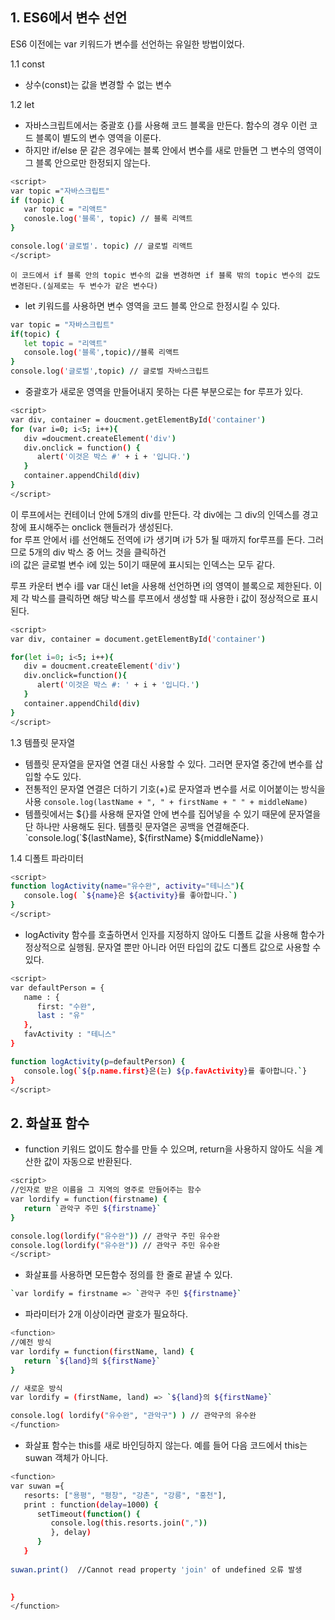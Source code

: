 ## 1. ES6에서 변수 선언
ES6 이전에는 var 키워드가 변수를 선언하는 유일한 방법이었다.

1.1 const
   - 상수(const)는 값을 변경할 수 없는 변수
   
1.2 let
   - 자바스크립트에서는 중괄호 {}를 사용해 코드 블록을 만든다. 함수의 경우 이런 코드 블록이 별도의 변수 영역을 이룬다.
   - 하지만 if/else 문 같은 경우에는 블록 안에서 변수를 새로 만들면 그 변수의 영역이 그 블록 안으로만 한정되지 않는다.
   ```sh
   <script>
   var topic ="자바스크립트"
   if (topic) {
      var topic = "리액트"
      conosle.log('블록', topic) // 블록 리액트
   }
   
   console.log('글로벌'. topic) // 글로벌 리액트
   </script>
   ```
   `이 코드에서 if 블록 안의 topic 변수의 값을 변경하면 if 블록 밖의 topic 변수의 값도 변경된다.(실제로는 두 변수가 같은 변수다)`
   - let 키워드를 사용하면 변수 영역을 코드 블록 안으로 한정시킬 수 있다.
   ```sh
   var topic = "자바스크립트"
   if(topic) {
      let topic = "리액트"
      console.log('블록',topic)//블록 리액트
   }
   console.log('글로벌',topic) // 글로벌 자바스크립트
   ```
   - 중괄호가 새로운 영역을 만들어내지 못하는 다른 부분으로는 for 루프가 있다.
   ```sh
   <script>
   var div, container = doucment.getElementById('container')
   for (var i=0; i<5; i++){
      div =doucment.createElement('div')
      div.onclick = function() {
         alert('이것은 박스 #' + i + '입니다.')
      }
      container.appendChild(div)
   }
   </script>
   ```
   이 루프에서는 컨테이너 안에 5개의 div를 만든다. 각 div에는 그 div의 인덱스를 경고창에 표시해주는 onclick 핸들러가 생성된다.<br>
   for 루프 안에서 i를 선언해도 전역에 i가 생기며 i가 5가 될 때까지 for루프를 돈다. 그러므로 5개의 div 박스 중 어느 것을 클릭하건<br>
   i의 값은 글로벌 변수 i에 있는 5이기 때문에 표시되는 인덱스는 모두 같다.<br>
   
   루프 카운터 변수 i를 var 대신 let을 사용해 선언하면 i의 영역이 블록으로 제한된다.
   이제 각 박스를 클릭하면 해당 박스를 루프에서 생성할 때 사용한 i 값이 정상적으로 표시된다.
   ```sh
   <script>
   var div, container = document.getElementById('container')
   
   for(let i=0; i<5; i++){
      div = doucment.createElement('div')
      div.onclick=function(){
         alert('이것은 박스 #: ' + i + '입니다.')
      }
      container.appendChild(div)
   }
   </script>
   ```
1.3 템플릿 문자열
   - 템플릿 문자열을 문자열 연결 대신 사용할 수 있다. 그러면 문자열 중간에 변수를 삽입할 수도 있다.
   - 전통적인 문자열 연결은 더하기 기호(+)로 문자열과 변수를 서로 이어붙이는 방식을 사용
   `console.log(lastName + ", " + firstName + " " + middleName)`
   - 템플릿에서는 ${}를 사용해 문자열 안에 변수를 집어넣을 수 있기 때문에 문자열을 단 하나만 사용해도 된다. 템플릿 문자열은 공백을 연결해준다.
   `console.log(`${lastName}, ${firstName} ${middleName}`)`
   
1.4 디폴트 파라미터
```sh
<script>
function logActivity(name="유수완", activity="테니스"){
   console.log( `${name}은 ${activity}를 좋아합니다.`)
}
</script>
```
   - logActivity 함수를 호출하면서 인자를 지정하지 않아도 디폴트 값을 사용해 함수가 정상적으로 실행됨. 문자열 뿐만 아니라 어떤 타입의 값도 디폴트 값으로 사용할 수 있다.
   ```sh
   <script>
   var defaultPerson = {
      name : {
         first: "수완",
         last : "유"
      },
      favActivity : "테니스"
   }
   
   function logActivity(p=defaultPerson) {
      console.log(`${p.name.first}은(는) ${p.favActivity}를 좋아합니다.`}
   }
   </script>
   ```

## 2. 화살표 함수
   - function 키워드 없이도 함수를 만들 수 있으며, return을 사용하지 않아도 식을 계산한 값이 자동으로 반환된다.
   ```sh
   <script>
   //인자로 받은 이름을 그 지역의 영주로 만들어주는 함수
   var lordify = function(firstname) {
      return `관악구 주민 ${firstname}`
   }
   
   console.log(lordify("유수완")) // 관악구 주민 유수완
   console.log(lordify("유수완")) // 관악구 주민 유수완
   </script>
   ```
   - 화살표를 사용하면 모든함수 정의를 한 줄로 끝낼 수 있다. 
   ```sh
   `var lordify = firstname => `관악구 주민 ${firstname}`
   ```
   
   - 파라미터가 2개 이상이라면 괄호가 필요하다.
   ```sh
   <function>
   //예전 방식
   var lordify = function(firstName, land) {
      return `${land}의 ${firstName}`
   }
   
   // 새로운 방식
   var lordify = (firstName, land) => `${land}의 ${firstName}`
   
   console.log( lordify("유수완", "관악구") ) // 관악구의 유수완
   </function>
   ```
   - 화살표 함수는 this를  새로 바인딩하지 않는다. 예를 들어 다음 코드에서 this는 suwan 객체가 아니다.
   ```sh
   <function>
   var suwan ={
      resorts: ["용평", "평창", "강촌", "강릉", "홍천"],
      print : function(delay=1000) {
         setTimeout(function() {
            console.log(this.resorts.join(","))
            }, delay)
         }
      }
      
   suwan.print()  //Cannot read property 'join' of undefined 오류 발생
      
   
   }
   </function>
   ```
   
